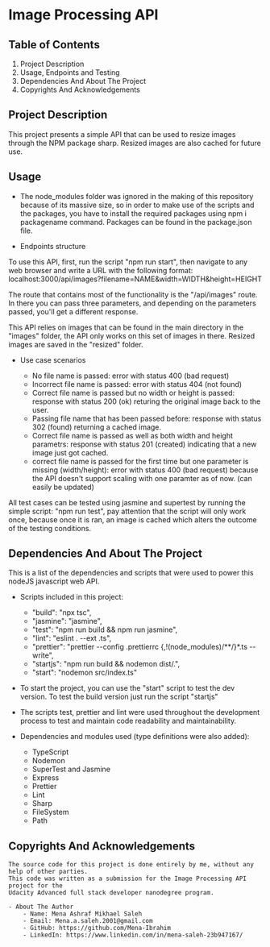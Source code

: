 # Image Processing API

## Table of Contents

1. Project Description 
2. Usage, Endpoints and Testing
3. Dependencies And About The Project
6. Copyrights And Acknowledgements

## Project Description 

This project presents a simple API that can be used to resize images through the NPM package sharp. Resized images are also cached for future use.

## Usage

- The node_modules folder was ignored in the making of this repository because of its massive size, so in order to make use of the scripts and the packages, you have to install the required packages using npm i packagename command. Packages can be found in the package.json file.

- Endpoints structure

To use this API, first, run the script "npm run start", then navigate to any web browser and write a URL with the following format:
 localhost:3000/api/images?filename=NAME&width=WIDTH&height=HEIGHT

The route that contains most of the functionality is the "/api/images" route. In there you can pass three parameters, and depending on the parameters passed, you'll get a different response.

This API relies on images that can be found in the main directory in the "images" folder, the API only works on this set of images in there. Resized images are saved in the "resized" folder.

- Use case scenarios

    - No file name is passed: error with status 400 (bad request)
    - Incorrect file name is passed: error with status 404 (not found)
    - Correct file name is passed but no width or height is passed: response with status 200 (ok) returing the original image back to the user.
    - Passing file name that has been passed before: response with status 302 (found) returning a cached image.
    - Correct file name is passed as well as both width and height parametrs: response with status 201 (created) indicating that a new image just got cached.
    - correct file name is passed for the first time but one parameter is missing (width/height): error with status 400 (bad request) because the API doesn't support scaling with one paramter as of now. (can easily be updated)

All test cases can be tested using jasmine and supertest by running the simple script: "npm run test", pay attention that the script will only work once, because once it is ran, an image is cached which alters the outcome of the testing conditions.

## Dependencies And About The Project

This is a list of the dependencies and scripts that were used to power this nodeJS javascript web API.


- Scripts included in this project:
    - "build": "npx tsc",
    - "jasmine": "jasmine",
    - "test": "npm run build && npm run jasmine",
    - "lint": "eslint . --ext .ts",
    - "prettier": "prettier --config .prettierrc {,!(node_modules)/**/}*.ts --write",
    - "startjs": "npm run build && nodemon dist/.",
    - "start": "nodemon src/index.ts"

- To start the project, you can use the "start" script to test the dev version. To test the build version just run the script "startjs"
- The scripts test, prettier and lint were used throughout the development process to test and maintain code readability and maintainability.


- Dependencies and modules used (type definitions were also added):
    
    - TypeScript
    - Nodemon
    - SuperTest and Jasmine
    - Express
    - Prettier
    - Lint
    - Sharp
    - FileSystem
    - Path




## Copyrights And Acknowledgements

    The source code for this project is done entirely by me, without any help of other parties. 
    This code was written as a submission for the Image Processing API project for the 
    Udacity Advanced full stack developer nanodegree program.

    - About The Author
        - Name: Mena Ashraf Mikhael Saleh
        - Email: Mena.a.saleh.2001@gmail.com
        - GitHub: https://github.com/Mena-Ibrahim
        - LinkedIn: https://www.linkedin.com/in/mena-saleh-23b947167/


